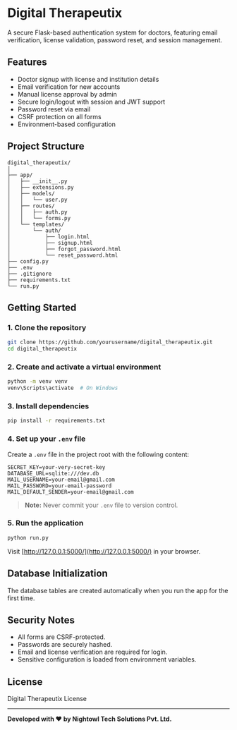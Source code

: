 # Digital Therapeutix

A secure Flask-based authentication system for doctors, featuring email verification, license validation, password reset, and session management.

## Features

- Doctor signup with license and institution details
- Email verification for new accounts
- Manual license approval by admin
- Secure login/logout with session and JWT support
- Password reset via email
- CSRF protection on all forms
- Environment-based configuration

## Project Structure

```
digital_therapeutix/
│
├── app/
│   ├── __init__.py
│   ├── extensions.py
│   ├── models/
│   │   └── user.py
│   ├── routes/
│   │   ├── auth.py
│   │   └── forms.py
│   └── templates/
│       └── auth/
│           ├── login.html
│           ├── signup.html
│           ├── forgot_password.html
│           └── reset_password.html
├── config.py
├── .env
├── .gitignore
├── requirements.txt
└── run.py
```

## Getting Started

### 1. Clone the repository

```sh
git clone https://github.com/yourusername/digital_therapeutix.git
cd digital_therapeutix
```

### 2. Create and activate a virtual environment

```sh
python -m venv venv
venv\Scripts\activate  # On Windows
```

### 3. Install dependencies

```sh
pip install -r requirements.txt
```

### 4. Set up your `.env` file

Create a `.env` file in the project root with the following content:

```
SECRET_KEY=your-very-secret-key
DATABASE_URL=sqlite:///dev.db
MAIL_USERNAME=your-email@gmail.com
MAIL_PASSWORD=your-email-password
MAIL_DEFAULT_SENDER=your-email@gmail.com
```

> **Note:** Never commit your `.env` file to version control.

### 5. Run the application

```sh
python run.py
```

Visit [http://127.0.0.1:5000/](http://127.0.0.1:5000/) in your browser.

## Database Initialization

The database tables are created automatically when you run the app for the first time.

## Security Notes

- All forms are CSRF-protected.
- Passwords are securely hashed.
- Email and license verification are required for login.
- Sensitive configuration is loaded from environment variables.

## License

Digital Therapeutix License

---

**Developed with ❤️ by Nightowl Tech Solutions Pvt. Ltd.**

